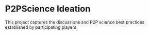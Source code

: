 # P2PScience Ideation

This project captures the discussions and P2P science best practices established by participating players.
